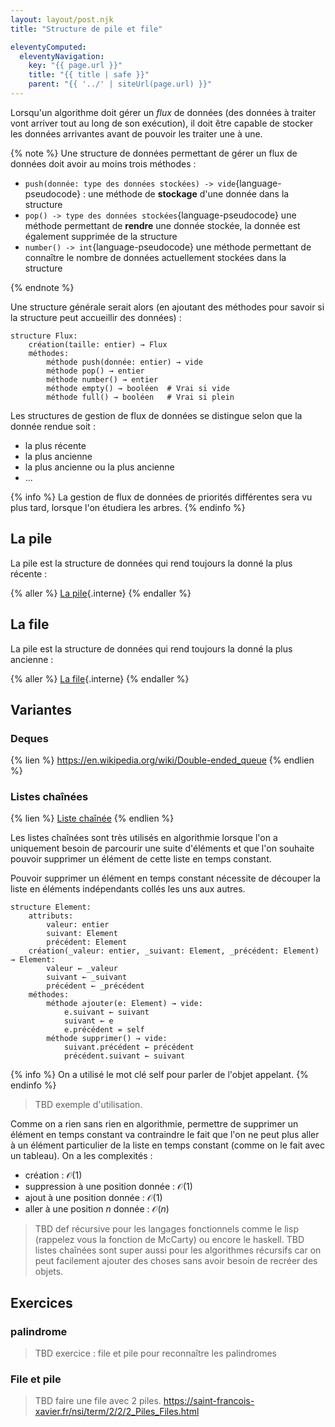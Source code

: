 ```yaml
---
layout: layout/post.njk
title: "Structure de pile et file"

eleventyComputed:
  eleventyNavigation:
    key: "{{ page.url }}"
    title: "{{ title | safe }}"
    parent: "{{ '../' | siteUrl(page.url) }}"
---
```


Lorsqu'un algorithme doit gérer un _flux_ de données (des données à traiter vont arriver tout au long de son exécution), il doit être capable de stocker les données arrivantes avant de pouvoir les traiter une à une.

{% note %}
Une structure de données permettant de gérer un flux de données doit avoir au moins trois méthodes :

- `push(donnée: type des données stockées) -> vide`{language-pseudocode} : une méthode de **stockage** d'une donnée dans la structure
- `pop() -> type des données stockées`{language-pseudocode} une méthode permettant de **rendre** une donnée stockée, la donnée est également supprimée de la structure
- `number() -> int`{language-pseudocode} une méthode permettant de connaître le nombre de données actuellement stockées dans la structure

{% endnote %}

Une structure générale serait alors (en ajoutant des méthodes pour savoir si la structure peut accueillir des données) :

```pseudocode
structure Flux:
    création(taille: entier) → Flux
    méthodes:
        méthode push(donnée: entier) → vide
        méthode pop() → entier
        méthode number() → entier
        méthode empty() → booléen  # Vrai si vide
        méthode full() → booléen   # Vrai si plein
```

Les structures de gestion de flux de données se distingue selon que la donnée rendue soit :

- la plus récente
- la plus ancienne
- la plus ancienne ou la plus ancienne
- ...

{% info %}
La gestion de flux de données de priorités différentes sera vu plus tard, lorsque l'on étudiera les arbres.
{% endinfo %}

## La pile

La pile est la structure de données qui rend toujours la donné la plus récente :

{% aller %}
[La pile](pile){.interne}
{% endaller %}

## La file

La pile est la structure de données qui rend toujours la donné la plus ancienne :

{% aller %}
[La file](file){.interne}
{% endaller %}

## Variantes

### Deques

{% lien %}
<https://en.wikipedia.org/wiki/Double-ended_queue>
{% endlien %}

### Listes chaînées

{% lien %}
[Liste chaînée](https://fr.wikipedia.org/wiki/Liste_cha%C3%AEn%C3%A9e)
{% endlien %}

Les listes chaînées sont très utilisés en algorithmie lorsque l'on a uniquement besoin de parcourir une suite d'éléments et que l'on souhaite pouvoir supprimer un élément de cette liste en temps constant.

Pouvoir supprimer un élément en temps constant nécessite de découper la liste en éléments indépendants collés les uns aux autres.

```pseudocode
structure Element:
    attributs:
        valeur: entier
        suivant: Element
        précédent: Element
    création(_valeur: entier, _suivant: Element, _précédent: Element) → Element:
        valeur ← _valeur
        suivant ← _suivant
        précédent ← _précédent
    méthodes:
        méthode ajouter(e: Element) → vide:
            e.suivant ← suivant
            suivant ← e
            e.précédent = self
        méthode supprimer() → vide:
            suivant.précédent ← précédent
            précédent.suivant ← suivant
```

{% info %}
On a utilisé le mot clé self pour parler de l'objet appelant.
{% endinfo %}

> TBD exemple d'utilisation.

Comme on a rien sans rien en algorithmie, permettre de supprimer un élément en temps constant va contraindre le fait que l'on ne peut plus aller à un élément particulier de la liste en temps constant (comme on le fait avec un tableau). On a les complexités :

- création : $\mathcal{O}(1)$
- suppression à une position donnée : $\mathcal{O}(1)$
- ajout à une position donnée : $\mathcal{O}(1)$
- aller à une position $n$ donnée : $\mathcal{O}(n)$

> TBD def récursive pour les langages fonctionnels comme le lisp (rappelez vous la fonction de McCarty) ou encore le haskell.
> TBD listes chaînées sont super aussi pour les algorithmes récursifs car on peut facilement ajouter des choses sans avoir besoin de recréer des objets.

## Exercices

### palindrome

> TBD exercice : file et pile pour reconnaître les palindromes

### File et pile

> TBD faire une file avec 2 piles. <https://saint-francois-xavier.fr/nsi/term/2/2/2_Piles_Files.html>